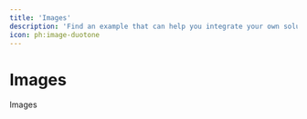 ```yaml
---
title: 'Images'
description: 'Find an example that can help you integrate your own solution.'
icon: ph:image-duotone
---
```



# Images

Images
